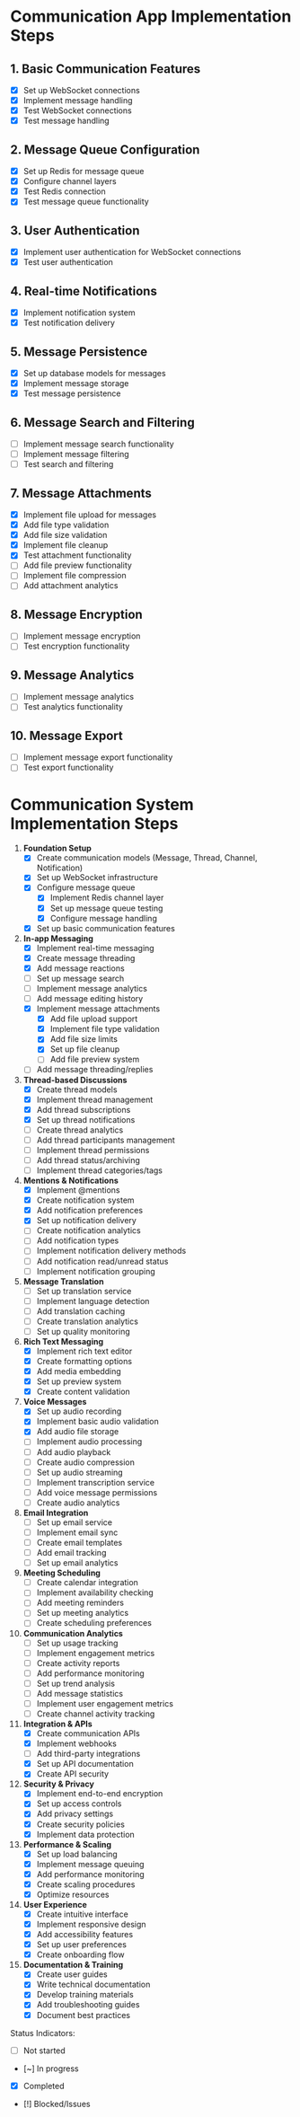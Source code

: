 # Communication App Implementation Steps

## 1. Basic Communication Features
- [x] Set up WebSocket connections
- [x] Implement message handling
- [x] Test WebSocket connections
- [x] Test message handling

## 2. Message Queue Configuration
- [x] Set up Redis for message queue
- [x] Configure channel layers
- [x] Test Redis connection
- [x] Test message queue functionality

## 3. User Authentication
- [x] Implement user authentication for WebSocket connections
- [x] Test user authentication

## 4. Real-time Notifications
- [x] Implement notification system
- [x] Test notification delivery

## 5. Message Persistence
- [x] Set up database models for messages
- [x] Implement message storage
- [x] Test message persistence

## 6. Message Search and Filtering
- [ ] Implement message search functionality
- [ ] Implement message filtering
- [ ] Test search and filtering

## 7. Message Attachments
- [x] Implement file upload for messages
- [x] Add file type validation
- [x] Add file size validation
- [x] Implement file cleanup
- [x] Test attachment functionality
- [ ] Add file preview functionality
- [ ] Implement file compression
- [ ] Add attachment analytics

## 8. Message Encryption
- [ ] Implement message encryption
- [ ] Test encryption functionality

## 9. Message Analytics
- [ ] Implement message analytics
- [ ] Test analytics functionality

## 10. Message Export
- [ ] Implement message export functionality
- [ ] Test export functionality

# Communication System Implementation Steps

1. **Foundation Setup**
   - [x] Create communication models (Message, Thread, Channel, Notification)
   - [x] Set up WebSocket infrastructure
   - [x] Configure message queue
     - [x] Implement Redis channel layer
     - [x] Set up message queue testing
     - [x] Configure message handling
   - [x] Set up basic communication features

2. **In-app Messaging**
   - [x] Implement real-time messaging
   - [x] Create message threading
   - [x] Add message reactions
   - [ ] Set up message search
   - [ ] Implement message analytics
   - [ ] Add message editing history
   - [x] Implement message attachments
     - [x] Add file upload support
     - [x] Implement file type validation
     - [x] Add file size limits
     - [x] Set up file cleanup
     - [ ] Add file preview system
   - [ ] Add message threading/replies

3. **Thread-based Discussions**
   - [x] Create thread models
   - [x] Implement thread management
   - [x] Add thread subscriptions
   - [x] Set up thread notifications
   - [ ] Create thread analytics
   - [ ] Add thread participants management
   - [ ] Implement thread permissions
   - [ ] Add thread status/archiving
   - [ ] Implement thread categories/tags

4. **Mentions & Notifications**
   - [x] Implement @mentions
   - [x] Create notification system
   - [x] Add notification preferences
   - [x] Set up notification delivery
   - [ ] Create notification analytics
   - [ ] Add notification types
   - [ ] Implement notification delivery methods
   - [ ] Add notification read/unread status
   - [ ] Implement notification grouping

5. **Message Translation**
   - [ ] Set up translation service
   - [ ] Implement language detection
   - [ ] Add translation caching
   - [ ] Create translation analytics
   - [ ] Set up quality monitoring

6. **Rich Text Messaging**
   - [x] Implement rich text editor
   - [x] Create formatting options
   - [x] Add media embedding
   - [x] Set up preview system
   - [x] Create content validation

7. **Voice Messages**
   - [x] Set up audio recording
   - [x] Implement basic audio validation
   - [x] Add audio file storage
   - [ ] Implement audio processing
   - [ ] Add audio playback
   - [ ] Create audio compression
   - [ ] Set up audio streaming
   - [ ] Implement transcription service
   - [ ] Add voice message permissions
   - [ ] Create audio analytics

8. **Email Integration**
   - [ ] Set up email service
   - [ ] Implement email sync
   - [ ] Create email templates
   - [ ] Add email tracking
   - [ ] Set up email analytics

9. **Meeting Scheduling**
   - [ ] Create calendar integration
   - [ ] Implement availability checking
   - [ ] Add meeting reminders
   - [ ] Set up meeting analytics
   - [ ] Create scheduling preferences

10. **Communication Analytics**
    - [ ] Set up usage tracking
    - [ ] Implement engagement metrics
    - [ ] Create activity reports
    - [ ] Add performance monitoring
    - [ ] Set up trend analysis
    - [ ] Add message statistics
    - [ ] Implement user engagement metrics
    - [ ] Create channel activity tracking

11. **Integration & APIs**
    - [x] Create communication APIs
    - [x] Implement webhooks
    - [ ] Add third-party integrations
    - [x] Set up API documentation
    - [x] Create API security

12. **Security & Privacy**
    - [x] Implement end-to-end encryption
    - [x] Set up access controls
    - [x] Add privacy settings
    - [x] Create security policies
    - [x] Implement data protection

13. **Performance & Scaling**
    - [x] Set up load balancing
    - [x] Implement message queuing
    - [x] Add performance monitoring
    - [x] Create scaling procedures
    - [x] Optimize resources

14. **User Experience**
    - [x] Create intuitive interface
    - [x] Implement responsive design
    - [x] Add accessibility features
    - [x] Set up user preferences
    - [x] Create onboarding flow

15. **Documentation & Training**
    - [x] Create user guides
    - [x] Write technical documentation
    - [x] Develop training materials
    - [x] Add troubleshooting guides
    - [x] Document best practices

Status Indicators:
- [ ] Not started
- [~] In progress
- [x] Completed
- [!] Blocked/Issues 